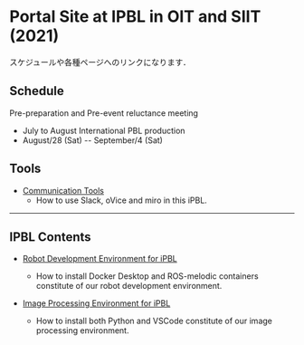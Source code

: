#  Portal Site at IPBL in OIT and SIIT (2021) 
スケジュールや各種ページへのリンクになります．
## Schedule
Pre-preparation and Pre-event reluctance meeting
- July to August
International PBL production
- August/28 (Sat) -- September/4 (Sat)

## Tools
- [Communication Tools](https://github.com/oit-ipbl/portal/blob/main/setup/commtools.md)
  - How to use Slack, oVice and miro in this iPBL.
---
## IPBL Contents
- [Robot Development Environment for iPBL](https://github.com/oit-ipbl/portal/blob/main/setup/dockerros.md)
  - How to install Docker Desktop and ROS-melodic containers constitute of our robot development environment.

- [Image Processing Environment for iPBL](https://github.com/oit-ipbl/portal/blob/main/setup/python%2Bvscode.md)
  - How to install both Python and VSCode constitute of our image processing environment.
